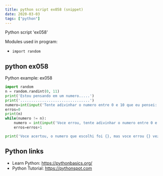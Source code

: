 ```yaml
---
title: python script ex058 (snippet)
date: 2020-03-03
tags: ["python"]
---
```

Python script 'ex058'


Modules used in program: 
* `import random`

## python ex058

Python example: ex058

```python
import random
n = random.randint(0, 11)
print('Estou pensando em um numero.....')
print('................................')
numero=int(input('Tente adivinhar o numero entre 0 e 10 que eu pensei: '))
erros=0
print(n)
while(numero != n):
    numero = int(input('Voce errou, tente adivinhar o numero entre 0 e 10 que eu pensei: '))
    erros=erros+1

print('Voce acertou, o numero que escolhi foi {}, mas voce errou {} vezes'.format(n,erros))


```

## Python links

- Learn Python: https://pythonbasics.org/
- Python Tutorial: https://pythonspot.com
